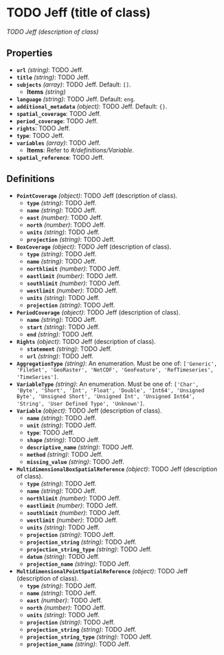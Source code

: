 # TODO Jeff (title of class)

*TODO Jeff (description of class)*

## Properties

- **`url`** *(string)*: TODO Jeff.
- **`title`** *(string)*: TODO Jeff.
- **`subjects`** *(array)*: TODO Jeff. Default: `[]`.
    - **Items** *(string)*
- **`language`** *(string)*: TODO Jeff. Default: `eng`.
- **`additional_metadata`** *(object)*: TODO Jeff. Default: `{}`.
- **`spatial_coverage`**: TODO Jeff.
- **`period_coverage`**: TODO Jeff.
- **`rights`**: TODO Jeff.
- **`type`**: TODO Jeff.
- **`variables`** *(array)*: TODO Jeff.
    - **Items**: Refer to *#/definitions/Variable*.
- **`spatial_reference`**: TODO Jeff.
## Definitions

- **`PointCoverage`** *(object)*: TODO Jeff (description of class).
    - **`type`** *(string)*: TODO Jeff.
    - **`name`** *(string)*: TODO Jeff.
    - **`east`** *(number)*: TODO Jeff.
    - **`north`** *(number)*: TODO Jeff.
    - **`units`** *(string)*: TODO Jeff.
    - **`projection`** *(string)*: TODO Jeff.
- **`BoxCoverage`** *(object)*: TODO Jeff (description of class).
    - **`type`** *(string)*: TODO Jeff.
    - **`name`** *(string)*: TODO Jeff.
    - **`northlimit`** *(number)*: TODO Jeff.
    - **`eastlimit`** *(number)*: TODO Jeff.
    - **`southlimit`** *(number)*: TODO Jeff.
    - **`westlimit`** *(number)*: TODO Jeff.
    - **`units`** *(string)*: TODO Jeff.
    - **`projection`** *(string)*: TODO Jeff.
- **`PeriodCoverage`** *(object)*: TODO Jeff (description of class).
    - **`name`** *(string)*: TODO Jeff.
    - **`start`** *(string)*: TODO Jeff.
    - **`end`** *(string)*: TODO Jeff.
- **`Rights`** *(object)*: TODO Jeff (description of class).
    - **`statement`** *(string)*: TODO Jeff.
    - **`url`** *(string)*: TODO Jeff.
- **`AggregationType`** *(string)*: An enumeration. Must be one of: `['Generic', 'FileSet', 'GeoRaster', 'NetCDF', 'GeoFeature', 'RefTimeseries', 'TimeSeries']`.
- **`VariableType`** *(string)*: An enumeration. Must be one of: `['Char', 'Byte', 'Short', 'Int', 'Float', 'Double', 'Int64', 'Unsigned Byte', 'Unsigned Short', 'Unsigned Int', 'Unsigned Int64', 'String', 'User Defined Type', 'Unknown']`.
- **`Variable`** *(object)*: TODO Jeff (description of class).
    - **`name`** *(string)*: TODO Jeff.
    - **`unit`** *(string)*: TODO Jeff.
    - **`type`**: TODO Jeff.
    - **`shape`** *(string)*: TODO Jeff.
    - **`descriptive_name`** *(string)*: TODO Jeff.
    - **`method`** *(string)*: TODO Jeff.
    - **`missing_value`** *(string)*: TODO Jeff.
- **`MultidimensionalBoxSpatialReference`** *(object)*: TODO Jeff (description of class).
    - **`type`** *(string)*: TODO Jeff.
    - **`name`** *(string)*: TODO Jeff.
    - **`northlimit`** *(number)*: TODO Jeff.
    - **`eastlimit`** *(number)*: TODO Jeff.
    - **`southlimit`** *(number)*: TODO Jeff.
    - **`westlimit`** *(number)*: TODO Jeff.
    - **`units`** *(string)*: TODO Jeff.
    - **`projection`** *(string)*: TODO Jeff.
    - **`projection_string`** *(string)*: TODO Jeff.
    - **`projection_string_type`** *(string)*: TODO Jeff.
    - **`datum`** *(string)*: TODO Jeff.
    - **`projection_name`** *(string)*: TODO Jeff.
- **`MultidimensionalPointSpatialReference`** *(object)*: TODO Jeff (description of class).
    - **`type`** *(string)*: TODO Jeff.
    - **`name`** *(string)*: TODO Jeff.
    - **`east`** *(number)*: TODO Jeff.
    - **`north`** *(number)*: TODO Jeff.
    - **`units`** *(string)*: TODO Jeff.
    - **`projection`** *(string)*: TODO Jeff.
    - **`projection_string`** *(string)*: TODO Jeff.
    - **`projection_string_type`** *(string)*: TODO Jeff.
    - **`projection_name`** *(string)*: TODO Jeff.
